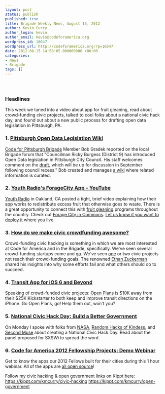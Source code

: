 ```yaml
---
layout: post
status: publish
published: true
title: Brigade Weekly News, August 15, 2012
author: Kevin Curry
author_login: kevin
author_email: kevin@codeforamerica.org
wordpress_id: 16047
wordpress_url: http://codeforamerica.org/?p=16047
date: 2012-08-15 14:58:05.000000000 +00:00
categories:
- News
- Brigade
tags: []
---
```

<h3></h3>
&nbsp;
<h3>Headlines</h3>
This week we tuned into a video about app for fruit gleaning, read about crowd-funding civic projects, talked to cool folks about a national civic hack day, and found out about a new public process for drafting open data legislation in Pittsburgh, PA.
<h3>1. <a href="https://sites.google.com/site/pghopendataleg/" target="_blank" data-bitly-type="bitly_hover_card">Pittsburgh Open Data Legislation Wiki</a></h3>
<a title="Brigade Google group" href="https://groups.google.com/a/codeforamerica.org/forum/#!forum/pittsburgh-brigade">Code for Pittsburgh Brigade</a> Member Bob Gradek reported on the local Brigade forum that "Councilman Ricky Burgess (District 9) has introduced Open Data legislation in Pittsburgh City Council. His staff welcomes comment on the <a href="https://sites.google.com/site/pghopendataleg/draft-legislation-wiki" data-bitly-type="bitly_hover_card">draft</a>, which will be up for discussion in September following council recess." Bob created and manages <a title="PGH Open Data Catalog Wiki" href="https://sites.google.com/site/pghopendataleg/home">a wiki</a> where related information is curated.
<h3>2. <a href="http://www.youtube.com/watch?v=I2ZD0iR-hbk&amp;feature=youtu.be" target="_blank" data-bitly-type="bitly_hover_card">Youth Radio's ForageCity App - YouTube</a></h3>
<a title="Youth Radio home" href="http://www.youthradio.org/">Youth Radio</a> in Oakland, CA posted a tight, brief video explaining how their app works to redistribute excess fruit that otherwise goes to waste. There is a great opportunity to connect this with <a title="Google search for fruit gleaning" href="https://www.google.com/search?q=fruit%20gleaning">fruit gleaning</a> programs throughout the country. Check out <a title="Commons page for Forage City" href="http://commons.codeforamerica.org/apps/forage-city">Forage City in Commons</a>. <a title="Brigade apps activity page" href="http://brigade.codeforamerica.org/pages/apps">Let us know if you want to deploy it</a> where you live.
<h3>3. <a title="Ethan Zuckerman's blog post" href="http://www.ethanzuckerman.com/blog/2012/08/10/how-do-we-make-civic-crowdfunding-awesome/">How do we make civic crowdfunding awesome?</a></h3>
Crowd-funding civic hacking is something in which we are most interested at Code for America and in the Brigade, specifically. We've seen several crowd-funding startups come and <a title="civicsponsor.org" href="http://www.civicsponsor.org/">go</a>. We've seen <a title="Art Around Kickstarter post on CfA blog" href="http://codeforamerica.org/2012/05/03/kickstarting-art-around-creating-a-community-of-curators/">one</a> or two civic projects not reach their crowd-funding goals. The renowned <a title="Ethan's wiki page" href="http://en.wikipedia.org/wiki/Ethan_Zuckerman">Ethan Zuckerman</a> shared his insights into why some efforts fail and what others should do to succeed.
<h3>4. <a title="OpenPlans' Kickstarter for a transit app" href="http://www.kickstarter.com/projects/228865951/transit-app-for-ios-6-and-beyond">Transit App for iOS 6 and Beyond</a></h3>
Speaking of crowd-funded civic projects: <a title="Open Plans' web site" href="http://www.openplans.org">Open Plans</a> is $10K away from their $25K Kickstarter to both keep and improve transit directions on the iPhone. Go Open Plans, go! Help them out, won't you?
<h3>5. <a title="SWSX panel picker" href="http://panelpicker.sxsw.com/vote/4382">National Civic Hack Day: Build a Better Government</a></h3>
On Monday I spoke with folks from <a title="NASA Open" href="http://open.nasa.gov/">NASA</a>, <a title="RHoK home" href="http://www.rhok.org/">Random Hacks of Kindess</a>, and <a title="Second Muse home" href="http://secondmuse.com/">Second Muse</a> about creating a National Civic Hack Day. Read about the panel proposed for SXSWi to spread the word.
<h3>6. <a title="Eventbrite" href="http://cfa2012webinar.eventbrite.com/">Code for America 2012 Fellowship Projects: Demo Webinar</a></h3>
Get to know the apps our 2012 Fellows built for their cities during this 1 hour webinar. All of the apps are <a title="CfA GitHub" href="https://github.com/codeforamerica/">all open source</a>!

Follow my civic hacking &amp; open government links on Kippt here:
<a title="Kippt list" href="https://kippt.com/kmcurry/civic-hacking">https://kippt.com/kmcurry/civic-hacking</a>
<a title="Kippt list" href="https://kippt.com/kmcurry/open-government">https://kippt.com/kmcurry/open-government</a>

&nbsp;

